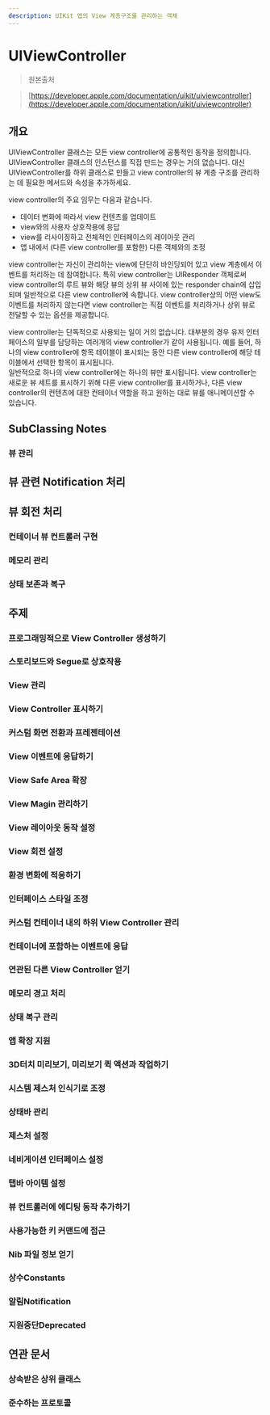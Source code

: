 ```yaml
---
description: UIKit 앱의 View 계층구조를 관리하는 객체
---
```


# UIViewController

> 원본출처  
> [https://developer.apple.com/documentation/uikit/uiviewcontroller](https://developer.apple.com/documentation/uikit/uiviewcontroller)

## 개요

UIViewController 클래스는 모든 view controller에 공통적인 동작을 정의합니다.  
UIViewController 클래스의 인스턴스를 직접 만드는 경우는 거의 없습니다. 대신 UIViewController를 하위 클래스로 만들고 view controller의 뷰 계층 구조를 관리하는 데 필요한 메서드와 속성을 추가하세요.

view controller의 주요 임무는 다음과 같습니다.

* 데이터 변화에 따라서 view 컨텐츠를 업데이트
* view와의 사용자 상호작용에 응답
* view를 리사이징하고 전체적인 인터페이스의 레이아웃 관리
* 앱 내에서 \(다른 view controller를 포함한\) 다른 객체와의 조정

view controller는 자신이 관리하는 view에 단단히 바인딩되어 있고 view 계층에서 이벤트를 처리하는 데 참여합니다. 특히 view controller는 UIResponder 객체로써 view controller의 루트 뷰와 해당 뷰의 상위 뷰 사이에 있는 responder chain에 삽입되며 일반적으로 다른 view controller에 속합니다. view controller상의 어떤 view도 이벤트를 처리하지 않는다면 view controller는 직접 이벤트를 처리하거나 상위 뷰로 전달할 수 있는 옵션을 제공합니다.

view controller는 단독적으로 사용되는 일이 거의 없습니다. 대부분의 경우 유저 인터페이스의 일부를 담당하는 여러개의 view controller가 같이 사용됩니다. 예를 들어, 하나의 view controller에 항목 테이블이 표시되는 동안 다른 view controller에 해당 테이블에서 선택한 항목이 표시됩니다.  
일반적으로 하나의 view controller에는 하나의 뷰만 표시됩니다. view controller는 새로운 뷰 세트를 표시하기 위해 다른 view controller를 표시하거나, 다른 view controller의 컨텐츠에 대한 컨테이너 역할을 하고 원하는 대로 뷰를 애니메이션할 수 있습니다.

## SubClassing Notes



### 뷰 관리



## 뷰 관련 Notification 처리



## 뷰 회전 처리



### 컨테이너 뷰 컨트롤러 구현



### 메모리 관리



### 상태 보존과 복구



## 주제

### 프로그래밍적으로 View Controller 생성하기



### 스토리보드와 Segue로 상호작용



### View 관리



### View Controller 표시하기



### 커스텀 화면 전환과 프레젠테이션



### View 이벤트에 응답하기



### View Safe Area 확장



### View Magin 관리하기



### View 레이아웃 동작 설정



### View 회전 설정



### 환경 변화에 적응하기



### 인터페이스 스타일 조정



### 커스텀 컨테이너 내의 하위 View Controller 관리



### 컨테이너에 포함하는 이벤트에 응답



### 연관된 다른 View Controller 얻기



### 메모리 경고 처리



### 상태 복구 관리



### 앱 확장 지원



### 3D터치 미리보기, 미리보기 퀵 액션과 작업하기



### 시스템 제스처 인식기로 조정



### 상태바 관리



### 제스처 설정



### 네비게이션 인터페이스 설정



### 탭바 아이템 설정



### 뷰 컨트롤러에 에디팅 동작 추가하기



### 사용가능한 키 커맨드에 접근



### Nib 파일 정보 얻기



### 상수Constants



### 알림Notification



### 지원중단Deprecated



## 연관 문서

### 상속받은 상위 클래스



### 준수하는 프로토콜

### 


